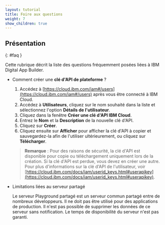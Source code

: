 ```yaml
---
layout: tutorial
title: Foire aux questions
weight: 7
show_children: true
---
```

<!-- NLS_CHARSET=UTF-8 -->
## Présentation
{: #faq }

Cette rubrique décrit la liste des questions fréquemment posées liées à IBM Digital App Builder.

* Comment créer une **clé d'API de plateforme** ?

    1. Accédez à [https://cloud.ibm.com/iam#/users](https://cloud.ibm.com/iam#/users) après vous être connecté à IBM Cloud.
    2. Accédez à **Utilisateurs**, cliquez sur le nom souhaité dans la liste et sélectionnez l'option **Détails de l'utilisateur**.
    3. Cliquez dans la fenêtre **Créer une clé d'API IBM Cloud**.
    3. Entrez le **Nom** et la **Description** de la nouvelle clé d'API.
    4. Cliquez sur **Créer**.
    4. Cliquez ensuite sur **Afficher** pour afficher la clé d'API à copier et sauvegardez-la afin de l'utiliser ultérieurement, ou cliquez sur **Télécharger**.

    >**Remarque** : Pour des raisons de sécurité, la clé d'API est disponible pour copie ou téléchargement uniquement lors de la création. Si la clé d'API est perdue, vous devez en créer une autre. Pour plus d'informations sur la clé d'API de l'utilisateur, voir [https://cloud.ibm.com/docs/iam/userid_keys.html#userapikey](https://cloud.ibm.com/docs/iam/userid_keys.html#userapikey).

* Limitations liées au serveur partagé

    Le serveur Playground partagé est un serveur commun partagé entre de nombreux développeurs. Il ne doit pas être utilisé pour des applications de production. Il n'est pas possible de supprimer les données de ce serveur sans notification. Le temps de disponibilité du serveur n'est pas garanti.

